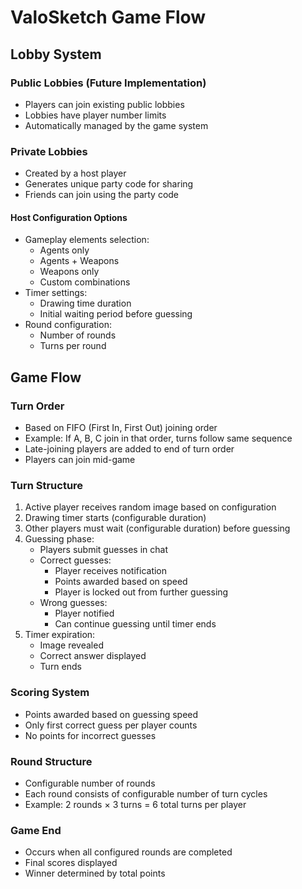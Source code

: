 # ValoSketch Game Flow

## Lobby System

### Public Lobbies (Future Implementation)
- Players can join existing public lobbies
- Lobbies have player number limits
- Automatically managed by the game system

### Private Lobbies
- Created by a host player
- Generates unique party code for sharing
- Friends can join using the party code

#### Host Configuration Options
- Gameplay elements selection:
  * Agents only
  * Agents + Weapons
  * Weapons only
  * Custom combinations
- Timer settings:
  * Drawing time duration
  * Initial waiting period before guessing
- Round configuration:
  * Number of rounds
  * Turns per round

## Game Flow

### Turn Order
- Based on FIFO (First In, First Out) joining order
- Example: If A, B, C join in that order, turns follow same sequence
- Late-joining players are added to end of turn order
- Players can join mid-game

### Turn Structure
1. Active player receives random image based on configuration
2. Drawing timer starts (configurable duration)
3. Other players must wait (configurable duration) before guessing
4. Guessing phase:
   - Players submit guesses in chat
   - Correct guesses:
     * Player receives notification
     * Points awarded based on speed
     * Player is locked out from further guessing
   - Wrong guesses:
     * Player notified
     * Can continue guessing until timer ends
5. Timer expiration:
   - Image revealed
   - Correct answer displayed
   - Turn ends

### Scoring System
- Points awarded based on guessing speed
- Only first correct guess per player counts
- No points for incorrect guesses

### Round Structure
- Configurable number of rounds
- Each round consists of configurable number of turn cycles
- Example: 2 rounds × 3 turns = 6 total turns per player

### Game End
- Occurs when all configured rounds are completed
- Final scores displayed
- Winner determined by total points